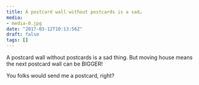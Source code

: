 ```yaml
---
title: A postcard wall without postcards is a sad…
media:
- media-0.jpg
date: "2017-03-12T10:13:56Z"
draft: false
tags: []
---
```

A postcard wall without postcards is a sad thing. But moving house means the next postcard wall can be BIGGER\!



You folks would send me a postcard, right?
